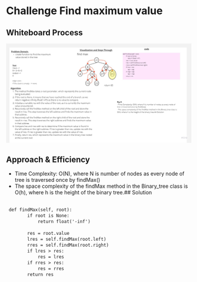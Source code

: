 # Challenge Find maximum value  
<!-- Description of the challenge -->

## Whiteboard Process
<!-- Embedded whiteboard image -->
![](Untitled(15).jpg)

## Approach & Efficiency
<!-- What approach did you take? Why? What is the Big O space/time for this approach? -->
- Time Complexity: O(N), where N is number of nodes as every node of tree is traversed once by findMax()
- The space complexity of the findMax method in the Binary_tree class is O(h), where h is the height of the binary tree.## Solution
<!-- Show how to run your code, and examples of it in action -->
```

 def findMax(self, root):
        if root is None:
            return float('-inf')

        res = root.value
        lres = self.findMax(root.left)
        rres = self.findMax(root.right)
        if lres > res:
            res = lres
        if rres > res:
            res = rres
        return res
```